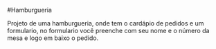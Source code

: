 #Hamburgueria
<br>
<p>Projeto de uma hamburgueria, onde tem o cardápio de pedidos e um formulario, no formulario você preenche com seu nome e o número da mesa e logo em baixo o pedido.</p>
<br>
<br>
